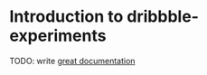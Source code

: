 # Introduction to dribbble-experiments

TODO: write [great documentation](http://jacobian.org/writing/what-to-write/)
